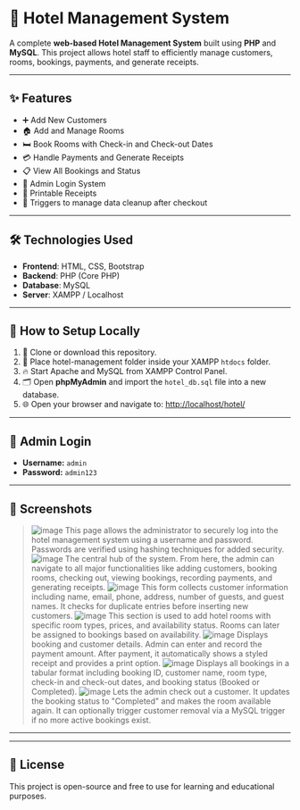# 🏨 Hotel Management System

A complete **web-based Hotel Management System** built using **PHP** and **MySQL**. This project allows hotel staff to efficiently manage customers, rooms, bookings, payments, and generate receipts.

---

## ✨ Features

- ➕ Add New Customers
- 🏠 Add and Manage Rooms
- 🛏️ Book Rooms with Check-in and Check-out Dates
- 💳 Handle Payments and Generate Receipts
- 📋 View All Bookings and Status
- 🔐 Admin Login System
- 🧾 Printable Receipts
- 🧠 Triggers to manage data cleanup after checkout

---

## 🛠️ Technologies Used

- **Frontend**: HTML, CSS, Bootstrap
- **Backend**: PHP (Core PHP)
- **Database**: MySQL
- **Server**: XAMPP / Localhost

---

## 🧾 How to Setup Locally

1. 🧱 Clone or download this repository.
2. 📂 Place hotel-management folder inside your XAMPP `htdocs` folder.
3. 🔥 Start Apache and MySQL from XAMPP Control Panel.
4. 🗂️ Open **phpMyAdmin** and import the `hotel_db.sql` file into a new database.
5. 🌐 Open your browser and navigate to:
[http://localhost/hotel/](http://localhost/hotel-management/login.php)

---

## 🔐 Admin Login

- **Username:** `admin`
- **Password:** `admin123`

---

## 📸 Screenshots

>![image](https://github.com/user-attachments/assets/0432a6cf-a8f2-43df-bfa9-1003a49f56d0)
>This page allows the administrator to securely log into the hotel management system using a username and password. Passwords are verified using hashing techniques for added security.
>![image](https://github.com/user-attachments/assets/d2315c05-4d74-4956-a4f1-083ab7a873d2)
>The central hub of the system. From here, the admin can navigate to all major functionalities like adding customers, booking rooms, checking out, viewing bookings, recording payments, and generating receipts.
>![image](https://github.com/user-attachments/assets/e6f68a3d-6a8f-4f70-b593-a31984afc2c7)
>This form collects customer information including name, email, phone, address, number of guests, and guest names. It checks for duplicate entries before inserting new customers.
>![image](https://github.com/user-attachments/assets/baf56dc2-2e78-4741-801f-fe77c7fbc5eb)
>This section is used to add hotel rooms with specific room types, prices, and availability status. Rooms can later be assigned to bookings based on availability.
>![image](https://github.com/user-attachments/assets/5880904b-6849-4717-9003-ea0c3dabad8d)
>Displays booking and customer details. Admin can enter and record the payment amount. After payment, it automatically shows a styled receipt and provides a print option.
>![image](https://github.com/user-attachments/assets/f0dd5c1d-d777-40f9-903e-d7d3443fd83d)
>Displays all bookings in a tabular format including booking ID, customer name, room type, check-in and check-out dates, and booking status (Booked or Completed).
>![image](https://github.com/user-attachments/assets/083f73f9-fba5-4f73-894a-4133c2abbe50)
>Lets the admin check out a customer. It updates the booking status to "Completed" and makes the room available again. It can optionally trigger customer removal via a MySQL trigger if no more active bookings exist.


---



---

## 📜 License

This project is open-source and free to use for learning and educational purposes.
